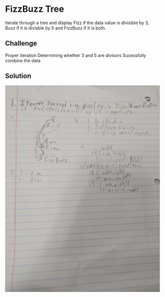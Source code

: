 # FizzBuzz Tree
Iterate through a tree and display Fizz if the data value is divisible by 3, Buzz if it is divisble by 5 and FizzBuzz if it is both.

## Challenge
Proper iteration
Determining whether 3 and 5 are divisors
Sucessfully combine the data

## Solution
![](assets/FizzBuzzTree.jpg)
